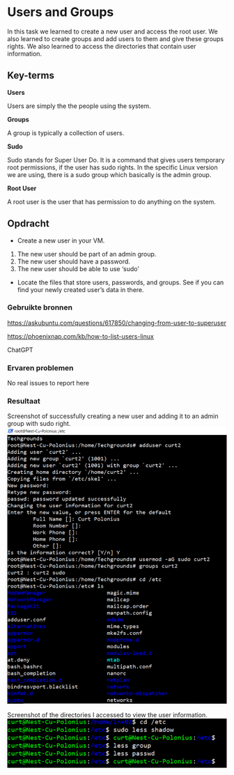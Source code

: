 # Users and Groups
In this task we learned to create a new user and access the root user. We also learned to create groups and add users to them and give these groups rights. We also learned to access the directories that contain user information.

## Key-terms
**Users**

Users are simply the the people using the system. 

**Groups**

A group is typically a collection of users.

**Sudo**

Sudo stands for Super User Do. It is a command that gives users temporary root permissions, if the user has sudo rights. In the specific Linux version we are using, there is a sudo group which basically is the admin group.

**Root User**

A root user is the user that has permission to do anything on the system.



## Opdracht

- Create a new user in your VM. 

1. The new user should be part of an admin group.
2. The new user should have a password.
3. The new user should be able to use ‘sudo’

- Locate the files that store users, passwords, and groups. See if you can find your newly created user’s data in there.

### Gebruikte bronnen
https://askubuntu.com/questions/617850/changing-from-user-to-superuser

https://phoenixnap.com/kb/how-to-list-users-linux

ChatGPT

### Ervaren problemen
No real issues to report here

### Resultaat
Screenshot of successfully creating a new user and adding it to an admin group with sudo right.
![Alt text](../00_includes/Week-1-Linux/LNX-04-NewUser.PNG)

Screenshot of the directories I accessed to view the user information.
![Alt text](../00_includes/Week-1-Linux/LNX-04-UserInfo.PNG)